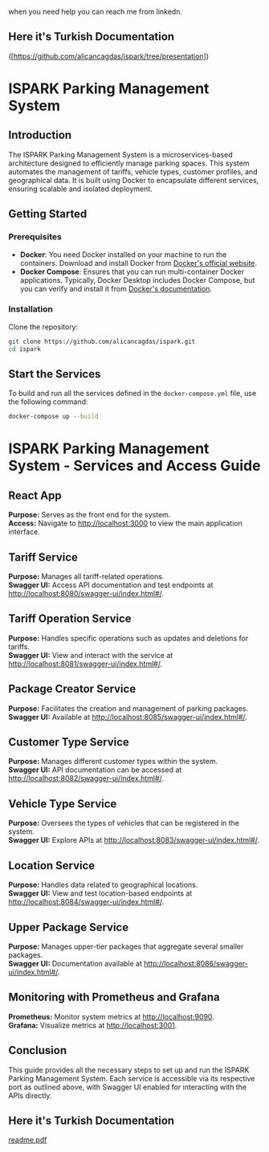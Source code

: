 when you need help you can reach me from linkedn.
## Here it's Turkish Documentation
([https://github.com/alicancagdas/ispark/tree/presentation])
# ISPARK Parking Management System

## Introduction

The ISPARK Parking Management System is a microservices-based architecture designed to efficiently manage parking spaces. This system automates the management of tariffs, vehicle types, customer profiles, and geographical data. It is built using Docker to encapsulate different services, ensuring scalable and isolated deployment.

## Getting Started

### Prerequisites

- **Docker**: You need Docker installed on your machine to run the containers. Download and install Docker from [Docker's official website](https://www.docker.com/get-started).
- **Docker Compose**: Ensures that you can run multi-container Docker applications. Typically, Docker Desktop includes Docker Compose, but you can verify and install it from [Docker's documentation](https://docs.docker.com/compose/install/).

### Installation

Clone the repository:

```bash
git clone https://github.com/alicancagdas/ispark.git
cd ispark
```



## Start the Services

To build and run all the services defined in the `docker-compose.yml` file, use the following command:

```bash
docker-compose up --build
```

# ISPARK Parking Management System - Services and Access Guide

## React App
**Purpose:** Serves as the front end for the system.  
**Access:** Navigate to [http://localhost:3000](http://localhost:3000) to view the main application interface.

## Tariff Service
**Purpose:** Manages all tariff-related operations.  
**Swagger UI:** Access API documentation and test endpoints at [http://localhost:8080/swagger-ui/index.html#/](http://localhost:8080/swagger-ui/index.html#/).

## Tariff Operation Service
**Purpose:** Handles specific operations such as updates and deletions for tariffs.  
**Swagger UI:** View and interact with the service at [http://localhost:8081/swagger-ui/index.html#/](http://localhost:8081/swagger-ui/index.html#/).

## Package Creator Service
**Purpose:** Facilitates the creation and management of parking packages.  
**Swagger UI:** Available at [http://localhost:8085/swagger-ui/index.html#/](http://localhost:8085/swagger-ui/index.html#/).

## Customer Type Service
**Purpose:** Manages different customer types within the system.  
**Swagger UI:** API documentation can be accessed at [http://localhost:8082/swagger-ui/index.html#/](http://localhost:8082/swagger-ui/index.html#/).

## Vehicle Type Service
**Purpose:** Oversees the types of vehicles that can be registered in the system.  
**Swagger UI:** Explore APIs at [http://localhost:8083/swagger-ui/index.html#/](http://localhost:8083/swagger-ui/index.html#/).

## Location Service
**Purpose:** Handles data related to geographical locations.  
**Swagger UI:** View and test location-based endpoints at [http://localhost:8084/swagger-ui/index.html#/](http://localhost:8084/swagger-ui/index.html#/).

## Upper Package Service
**Purpose:** Manages upper-tier packages that aggregate several smaller packages.  
**Swagger UI:** Documentation available at [http://localhost:8086/swagger-ui/index.html#/](http://localhost:8086/swagger-ui/index.html#/).

## Monitoring with Prometheus and Grafana
**Prometheus:** Monitor system metrics at [http://localhost:9090](http://localhost:9090).  
**Grafana:** Visualize metrics at [http://localhost:3001](http://localhost:3001).

## Conclusion
This guide provides all the necessary steps to set up and run the ISPARK Parking Management System. Each service is accessible via its respective port as outlined above, with Swagger UI enabled for interacting with the APIs directly.



## Here it's Turkish Documentation

[readme.pdf](https://github.com/user-attachments/files/17084478/readme.pdf)
